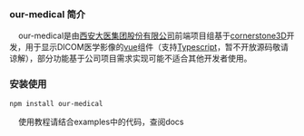 <img src="http://www.ourunited.com/img/logoVi.d1e48778.png" title="" alt="" data-align="center">

### our-medical 简介

    our-medical是由[西安大医集团股份有限公司](http://www.ourunited.com/)前端项目组基于[cornerstone3D](https://www.cornerstonejs.org/)开发，用于显示DICOM医学影像的[vue](https://cn.vuejs.org/)组件（支持[Typescript](https://www.typescriptlang.org/)，暂不开放源码敬请谅解），部分功能基于公司项目需求实现可能不适合其他开发者使用。

### 安装使用

```sh
npm install our-medical 
```

    使用教程请结合examples中的代码，查阅docs